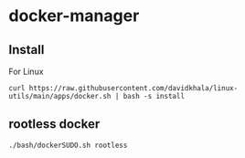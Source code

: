# docker-manager


## Install
For Linux 
```
curl https://raw.githubusercontent.com/davidkhala/linux-utils/main/apps/docker.sh | bash -s install
```

## rootless docker
`./bash/dockerSUDO.sh rootless`



